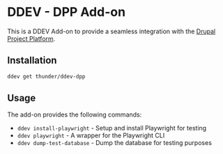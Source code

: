 # DDEV - DPP Add-on

This is a DDEV Add-on to provide a seamless integration with the [Drupal Project Platform](https://www.drupal-project-platform.com/).

## Installation

```bash
ddev get thunder/ddev-dpp
```

## Usage

The add-on provides the following commands:

- `ddev install-playwright` - Setup and install Playwright for testing
- `ddev playwright` - A wrapper for the Playwright CLI
- `ddev dump-test-database` - Dump the database for testing purposes

